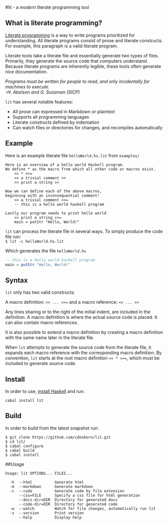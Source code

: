 #lit - a *modern* literate programming tool

## What is literate programming?

[Literate programming](http://en.wikipedia.org/wiki/Literate_programming) is a way to write programs prioritized for understanding. All literate programs consist of prose and literate constructs. For example, this paragraph is a valid literate program.

Literate tools take a literate file and essentially generate two types of files. Primarily,
they generate the source code that computers understand. Because literate programs are inherently legible, 
these tools often generate nice documentation.

*Programs must be written for people to read, and only incidentally for machines to execute. <br>-H. Abelson and G. Sussman (SICP)*

`lit` has several notable features:

- All prose can expressed in Markdown or plaintext
- Supports all programming languages
- Literate constructs defined by indentation
- Can watch files or directories for changes, and recompiles automatically

## Example

Here is an example literate file `helloWorld.hs.lit` from `examples/`
```
Here is an overview of a hello world Haskell program. 
We define * as the macro from which all other code or macros exist.
    << * >>=
    << a trivial comment >>
    << print a string >>

Now we can define each of the above macros,
beginning with an inconsequential comment!
    << a trivial comment >>=
    -- this is a hello world haskell program

Lastly our program needs to print hello world
    << print a string >>=
    main = putStr "Hello, World!"
```

`lit` can process the literate file in several ways. To simply produce the code file run:<br>
`$ lit -c helloWorld.hs.lit`

Which generates the file `helloWorld.hs`
```haskell
-- this is a hello world haskell program
main = putStr "Hello, World!"
```

## Syntax
`lit` only has two valid constructs:

A macro definition: `<< ... >>=` and a macro reference: `<< ... >>`

Any lines sharing or to the right of the initial indent, are included in the definition.
A macro definition is where the actual source code is placed. It can also contain macro references.

It is also possible to extend a macro definition by creating a
macro definition with the same name later in the literate file.

When `lit` attempts to generate the source code from the literate file, it expands each
macro reference with the corresponding macro definition. By convention, `lit` starts at the root macro
definition `<< * >>=`, which must be included to generate source code.


## Install 
In order to use, [install Haskell](http://www.haskell.org/platform/) and run:
```
cabal install lit
```

## Build
In order to build from the latest snapshot run:
```
$ git clone https://github.com/cdosborn/lit.git 
$ cd lit/
$ cabal configure
$ cabal build
$ cabal install
```
##Usage
```
Usage: lit OPTIONS... FILES...

  -h  --html          Generate html
  -m  --markdown      Generate markdown
  -c  --code          Generate code by file extension
      --css=FILE      Specify a css file for html generation
      --docs-dir=DIR  Directory for generated docs
      --code-dir=DIR  Directory for generated code
  -w  --watch         Watch for file changes, automatically run lit
  -v  --version       Print version
      --help          Display help
```
